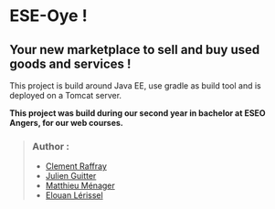 # ESE-Oye !

## Your new marketplace to sell and buy used goods and services !

This project is build around Java EE, use gradle as build tool and is deployed on a Tomcat server.

**This project was build during our second year in bachelor at ESEO Angers, for our web courses.**

> ### Author :
> * [Clement Raffray](https://github.com/278deco)
> * [Julien Guitter](https://github.com/JulienGuitter)
> * [Matthieu Ménager](https://github.com/watt2d)
> * [Elouan Lérissel](https://github.com/LouvAndTech)